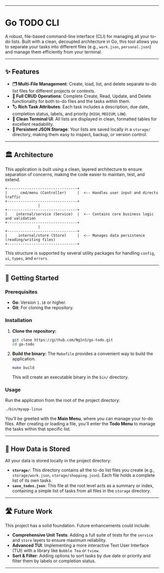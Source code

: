 -----

# Go TODO CLI

A robust, file-based command-line interface (CLI) for managing all your to-do lists. Built with a clean, decoupled architecture in Go, this tool allows you to separate your tasks into different files (e.g., `work.json`, `personal.json`) and manage them efficiently from your terminal.

-----

## ✨ Features

  * **🗂️ Multi-File Management**: Create, load, list, and delete separate to-do list files for different projects or contexts.
  * **📝 Full CRUD Operations**: Complete Create, Read, Update, and Delete functionality for both to-do files and the tasks within them.
  * **🏷️ Rich Task Attributes**: Each task includes a description, due date, completion status, labels, and priority (`HIGH`, `MEDIUM`, `LOW`).
  * **💅 Clean Terminal UI**: All lists are displayed in clean, formatted tables for excellent readability.
  * **💾 Persistent JSON Storage**: Your lists are saved locally in a `storage/` directory, making them easy to inspect, backup, or version control.

-----

## 🏛️ Architecture

This application is built using a clean, layered architecture to ensure separation of concerns, making the code easier to maintain, test, and extend.

```
+--------------------------------+
|      cmd/menu (Controller)     |  <-- Handles user input and directs traffic
+--------------------------------+
               |
+--------------------------------+
|    internal/service (Service)  |  <-- Contains core business logic and validation
+--------------------------------+
               |
+--------------------------------+
|     internal/store (Store)     |  <-- Manages data persistence (reading/writing files)
+--------------------------------+
```

This structure is supported by several utility packages for handling `config`, `ui`, `types`, and `errors`.

-----

## 🚀 Getting Started

### Prerequisites

  * **Go**: Version `1.18` or higher.
  * **Git**: For cloning the repository.

### Installation

1.  **Clone the repository:**

    ```sh
    git clone https://github.com/Ng1n3/go-todo.git
    cd go-todo
    ```

2.  **Build the binary:**
    The `Makefile` provides a convenient way to build the application.

    ```sh
    make build
    ```

    This will create an executable binary in the `bin/` directory.

### Usage

Run the application from the root of the project directory:

```sh
./bin/myapp-linux
```

You'll be greeted with the **Main Menu**, where you can manage your to-do files. After creating or loading a file, you'll enter the **Todo Menu** to manage the tasks within that specific list.

-----

## 📁 How Data is Stored

All your data is stored locally in the project directory:

  * **`storage/`**: This directory contains all the to-do list files you create (e.g., `storage/work.json`, `storage/shopping.json`). Each file holds a complete list of its own tasks.
  * **`save_todos.json`**: This file at the root level acts as a summary or index, containing a simple list of tasks from all files in the `storage` directory.

-----

## 🛣️ Future Work

This project has a solid foundation. Future enhancements could include:

  * **Comprehensive Unit Tests**: Adding a full suite of tests for the `service` and `store` layers to ensure maximum reliability.
  * **Advanced TUI**: Implementing a more interactive Text User Interface (TUI) with a library like `Bubble Tea` or `tview`.
  * **Sort & Filter**: Adding options to sort tasks by due date or priority and filter them by labels or completion status.

-----
